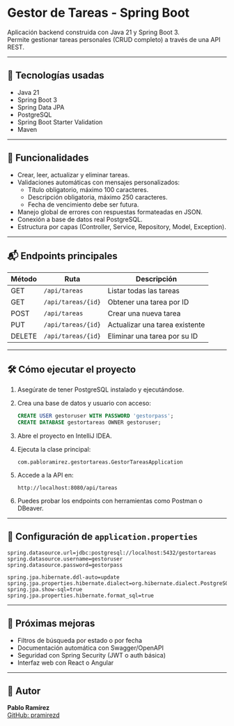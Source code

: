 # Gestor de Tareas - Spring Boot

Aplicación backend construida con Java 21 y Spring Boot 3.  
Permite gestionar tareas personales (CRUD completo) a través de una API REST.

---

## 🚀 Tecnologías usadas

- Java 21
- Spring Boot 3
- Spring Data JPA
- PostgreSQL
- Spring Boot Starter Validation
- Maven

---

## 🧩 Funcionalidades

- Crear, leer, actualizar y eliminar tareas.
- Validaciones automáticas con mensajes personalizados:
    - Título obligatorio, máximo 100 caracteres.
    - Descripción obligatoria, máximo 250 caracteres.
    - Fecha de vencimiento debe ser futura.
- Manejo global de errores con respuestas formateadas en JSON.
- Conexión a base de datos real PostgreSQL.
- Estructura por capas (Controller, Service, Repository, Model, Exception).

---

## 📬 Endpoints principales

| Método | Ruta                   | Descripción                        |
|--------|------------------------|------------------------------------|
| GET    | `/api/tareas`          | Listar todas las tareas            |
| GET    | `/api/tareas/{id}`     | Obtener una tarea por ID           |
| POST   | `/api/tareas`          | Crear una nueva tarea              |
| PUT    | `/api/tareas/{id}`     | Actualizar una tarea existente     |
| DELETE | `/api/tareas/{id}`     | Eliminar una tarea por su ID       |

---

## 🛠️ Cómo ejecutar el proyecto

1. Asegúrate de tener PostgreSQL instalado y ejecutándose.
2. Crea una base de datos y usuario con acceso:

   ```sql
   CREATE USER gestoruser WITH PASSWORD 'gestorpass';
   CREATE DATABASE gestortareas OWNER gestoruser;
   ```

3. Abre el proyecto en IntelliJ IDEA.

4. Ejecuta la clase principal:
   ```
   com.pabloramirez.gestortareas.GestorTareasApplication
   ```

5. Accede a la API en:
   ```
   http://localhost:8080/api/tareas
   ```

6. Puedes probar los endpoints con herramientas como Postman o DBeaver.

---

## 🔧 Configuración de `application.properties`

```properties
spring.datasource.url=jdbc:postgresql://localhost:5432/gestortareas
spring.datasource.username=gestoruser
spring.datasource.password=gestorpass

spring.jpa.hibernate.ddl-auto=update
spring.jpa.properties.hibernate.dialect=org.hibernate.dialect.PostgreSQLDialect
spring.jpa.show-sql=true
spring.jpa.properties.hibernate.format_sql=true
```

---

## 📌 Próximas mejoras

- Filtros de búsqueda por estado o por fecha
- Documentación automática con Swagger/OpenAPI
- Seguridad con Spring Security (JWT o auth básica)
- Interfaz web con React o Angular

---

## 👤 Autor

**Pablo Ramírez**  
[GitHub: pramirezd](https://github.com/pramirezd)